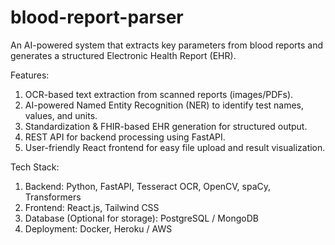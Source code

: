 # blood-report-parser
An AI-powered system that extracts key parameters from blood reports and generates a structured Electronic Health Report (EHR).

Features:
1. OCR-based text extraction from scanned reports (images/PDFs).
2. AI-powered Named Entity Recognition (NER) to identify test names, values, and units.
3. Standardization & FHIR-based EHR generation for structured output.
4. REST API for backend processing using FastAPI.
5. User-friendly React frontend for easy file upload and result visualization.

Tech Stack:
1. Backend: Python, FastAPI, Tesseract OCR, OpenCV, spaCy, Transformers
2. Frontend: React.js, Tailwind CSS
3. Database (Optional for storage): PostgreSQL / MongoDB
4. Deployment: Docker, Heroku / AWS
